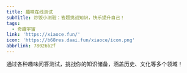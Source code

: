 ```yaml
---
title: 趣味在线测试
subTitle: 炒饭小测验：答题挑战知识，快乐提升自己！
tags:
  - 奇趣宇宙
link: 'https://xiaoce.fun/'
icon: 'https://b68res.daai.fun/xiaoce/icon.png'
abbrlink: 78026b2f
---
```


通过各种趣味问答测试，挑战你的知识储备，涵盖历史、文化等多个领域！
